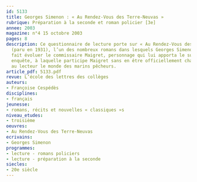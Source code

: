 ```yaml
---
id: 5133
title: Georges Simenon : « Au Rendez-Vous des Terre-Neuvas »
rubrique: Préparation à la seconde et roman policier [3e]
annee: 2003
magazine: n°4 15 octobre 2003
pages: 8
description: Ce questionnaire de lecture porte sur « Au Rendez-Vous des Terre-Neuvas »
  (paru en 1931), l’un des nombreux romans dans lesquels Georges Simenon (1903-1989)
  fait évoluer le commissaire Maigret, personnage qui lui apporta le succès. Cette
  enquête, à laquelle participe Maigret sans en être officiellement chargé, fait découvrir
  au lecteur le monde des marins pêcheurs.
article_pdf: 5133.pdf
revue: L’école des lettres des collèges
auteurs:
- Françoise Cespédès
disciplines:
- français
jeunesse:
- romans, récits et nouvelles « classiques »s
niveau_etudes:
- troisième
oeuvres:
- Au Rendez-Vous des Terre-Neuvas
ecrivains:
- Georges Simenon
programmes:
- lecture - romans policiers
- lecture - préparation à la seconde
siecles:
- 20e siècle
---
```

